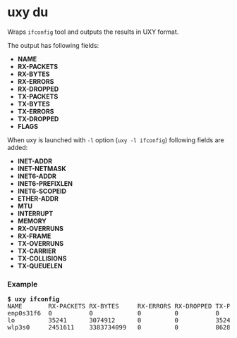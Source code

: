 # uxy du

Wraps `ifconfig` tool and outputs the results in UXY format.

The output has following fields:

- **NAME**
- **RX-PACKETS**
- **RX-BYTES**
- **RX-ERRORS**
- **RX-DROPPED**
- **TX-PACKETS**
- **TX-BYTES**
- **TX-ERRORS**
- **TX-DROPPED**
- **FLAGS**

When uxy is launched with `-l` option (`uxy -l ifconfig`) following fields are added:

- **INET-ADDR**
- **INET-NETMASK**
- **INET6-ADDR**
- **INET6-PREFIXLEN**
- **INET6-SCOPEID**
- **ETHER-ADDR**
- **MTU**
- **INTERRUPT**
- **MEMORY**
- **RX-OVERRUNS**
- **RX-FRAME**
- **TX-OVERRUNS**
- **TX-CARRIER**
- **TX-COLLISIONS**
- **TX-QUEUELEN**

### Example

<pre>
<b>$ uxy ifconfig</b>
NAME       RX-PACKETS RX-BYTES     RX-ERRORS RX-DROPPED TX-PACKETS TX-BYTES     TX-ERRORS TX-DROPPED FLAGS 
enp0s31f6  0          0            0         0          0          0            0         0          UP,BROADCAST,MULTICAST 
lo         35241      3074912      0         0          35241      3074912      0         0          UP,LOOPBACK,RUNNING 
wlp3s0     2451611    3383734099   0         0          862870     96392848     0         0          UP,BROADCAST,MULTICAST
</pre>

